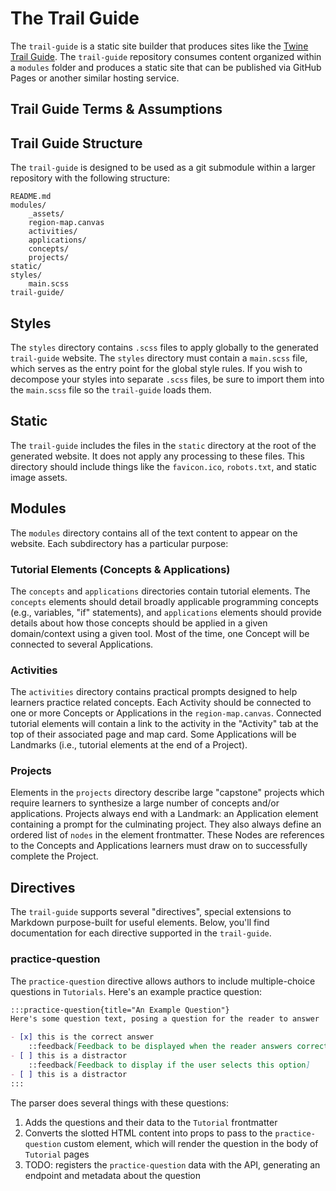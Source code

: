 # The Trail Guide

The `trail-guide` is a static site builder that produces sites like the [Twine Trail Guide](https://curriculum.codevirginia.org/twine-trail-guide). The `trail-guide` repository consumes content organized within a `modules` folder and produces a static site that can be published via GitHub Pages or another similar hosting service.

## Trail Guide Terms & Assumptions

## Trail Guide Structure

The `trail-guide` is designed to be used as a git submodule within a larger repository with the following structure:

```
README.md
modules/
	_assets/
	region-map.canvas
	activities/
	applications/
	concepts/
	projects/
static/
styles/
	main.scss
trail-guide/
```

## Styles

The `styles` directory contains `.scss` files to apply globally to the generated `trail-guide` website. The `styles` directory must contain a `main.scss` file, which serves as the entry point for the global style rules. If you wish to decompose your styles into separate `.scss` files, be sure to import them into the `main.scss` file so the `trail-guide` loads them.

## Static

The `trail-guide` includes the files in the `static` directory at the root of the generated website. It does not apply any processing to these files. This directory should include things like the `favicon.ico`, `robots.txt`, and static image assets.

## Modules

The `modules` directory contains all of the text content to appear on the website. Each subdirectory has a particular purpose:

### Tutorial Elements (Concepts & Applications)

The `concepts` and `applications` directories contain tutorial elements. The `concepts` elements should detail broadly applicable programming concepts (e.g., variables, "if" statements), and `applications` elements should provide details about how those concepts should be applied in a given domain/context using a given tool. Most of the time, one Concept will be connected to several Applications. 

### Activities

The `activities` directory contains practical prompts designed to help learners practice related concepts. Each Activity should be connected to one or more Concepts or Applications in the `region-map.canvas`. Connected tutorial elements will contain a link to the activity in the "Activity" tab at the top of their associated page and map card. Some Applications will be Landmarks (i.e., tutorial elements at the end of a Project).

### Projects

Elements in the `projects` directory describe large "capstone" projects which require learners to synthesize a large number of concepts and/or applications. Projects always end with a Landmark: an Application element containing a prompt for the culminating project. They also always define an ordered list of `nodes` in the element frontmatter. These Nodes are references to the Concepts and Applications learners must draw on to successfully complete the Project.

## Directives

The `trail-guide` supports several "directives", special extensions to Markdown purpose-built for useful elements. Below, you'll find documentation for each directive supported in the `trail-guide`.

### practice-question

The `practice-question` directive allows authors to include multiple-choice questions in `Tutorials`. Here's an example practice question:

```markdown
:::practice-question{title="An Example Question"}
Here's some question text, posing a question for the reader to answer

- [x] this is the correct answer
	::feedback[Feedback to be displayed when the reader answers correctly selects this option]
- [ ] this is a distractor
	::feedback[Feedback to display if the user selects this option]
- [ ] this is a distractor
:::
```

The parser does several things with these questions:

1. Adds the questions and their data to the `Tutorial` frontmatter
2. Converts the slotted HTML content into props to pass to the `practice-question` custom element, which will render the question in the body of `Tutorial` pages
3. TODO: registers the `practice-question` data with the API, generating an endpoint and metadata about the question
